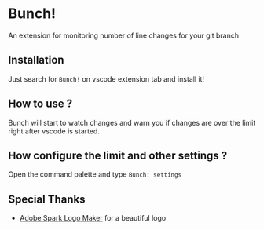 # Bunch!
An extension for monitoring number of line changes for your git branch

## Installation
Just search for `Bunch!` on vscode extension tab and install it!

## How to use ?
Bunch will start to watch changes and warn you if changes are over the limit right after vscode is started.

## How configure the limit and other settings ?
Open the command palette and type `Bunch: settings`

## Special Thanks
- [Adobe Spark Logo Maker](https://spark.adobe.com/express-apps/logomaker/) for a beautiful logo